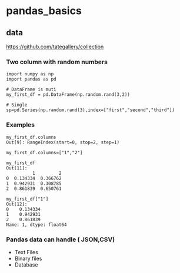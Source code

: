 # pandas_basics

## data
https://github.com/tategallery/collection


### Two column with random numbers
```
import numpy as np 
import pandas as pd

# DataFrame is muti
my_first_df = pd.DataFrame(np.random.rand(3,2))   

# Single 
sp=pd.Series(np.random.rand(3),index=["first","second","third"])

```

### Examples
```
my_first_df.columns
Out[9]: RangeIndex(start=0, stop=2, step=1)

my_first_df.columns=["1","2"]

my_first_df
Out[11]: 
          1         2
0  0.134334  0.366762
1  0.942931  0.308785
2  0.861839  0.650761

my_first_df["1"]
Out[12]: 
0    0.134334
1    0.942931
2    0.861839
Name: 1, dtype: float64
```

### Pandas data can handle ( JSON,CSV)
- Text Files
- Binary files
- Database 




